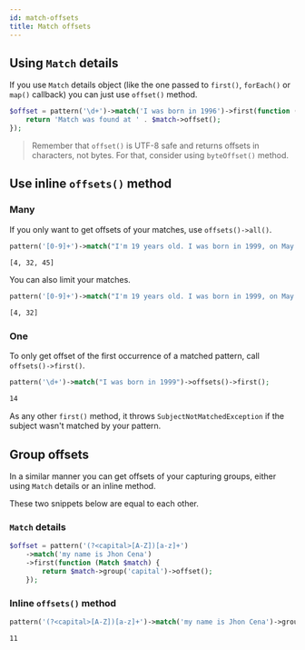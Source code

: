 ```yaml
---
id: match-offsets
title: Match offsets
---
```


## Using `Match` details

If you use `Match` details object (like the one passed to `first()`, `forEach()` or `map()` callback) you can just use
`offset()` method.

```php
$offset = pattern('\d+')->match('I was born in 1996')->first(function (Match $match) {
    return 'Match was found at ' . $match->offset();
});
```

> Remember that `offset()` is UTF-8 safe and returns offsets in characters, not bytes. For that, consider using `byteOffset()` method.

## Use inline `offsets()` method

### Many

If you only want to get offsets of your matches, use `offsets()->all()`.

```php
pattern('[0-9]+')->match("I'm 19 years old. I was born in 1999, on May 12")->offsets()->all();
```
```bash
[4, 32, 45]
```

You can also limit your matches.

```php
pattern('[0-9]+')->match("I'm 19 years old. I was born in 1999, on May 12")->offsets()->only(2);
```
```bash
[4, 32]
```

### One

To only get offset of the first occurrence of a matched pattern, call `offsets()->first()`.

```php
pattern('\d+')->match("I was born in 1999")->offsets()->first();
```
```bash
14
```

As any other `first()` method, it throws `SubjectNotMatchedException` if the subject wasn't matched by your pattern.

## Group offsets

In a similar manner you can get offsets of your capturing groups, either using `Match` details or an inline method.

These two snippets below are equal to each other.

### `Match` details

```php
$offset = pattern('(?<capital>[A-Z])[a-z]+')
    ->match('my name is Jhon Cena')
    ->first(function (Match $match) {
        return $match->group('capital')->offset();
    });
```

### Inline `offsets()` method

```php
pattern('(?<capital>[A-Z])[a-z]+')->match('my name is Jhon Cena')->group('capital')->offsets()->first();
```
```bash
11
```
